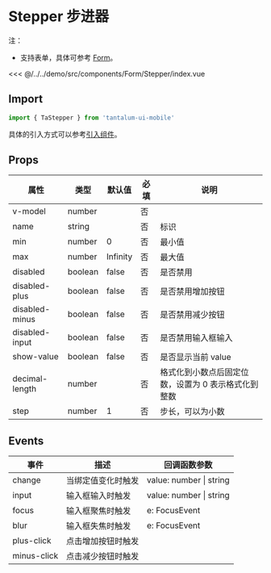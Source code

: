 # Stepper 步进器

注：

- 支持表单，具体可参考 [Form](./Form.md)。

<CodeDemo name="Stepper">

<<< @/../../demo/src/components/Form/Stepper/index.vue

</CodeDemo>

## Import

```js
import { TaStepper } from 'tantalum-ui-mobile'
```

具体的引入方式可以参考[引入组件](../guide/import.md)。

## Props

| 属性           | 类型    | 默认值   | 必填 | 说明                                                |
| -------------- | ------- | -------- | ---- | --------------------------------------------------- |
| v-model        | number  |          | 否   |
| name           | string  |          | 否   | 标识                                                |
| min            | number  | 0        | 否   | 最小值                                              |
| max            | number  | Infinity | 否   | 最大值                                              |
| disabled       | boolean | false    | 否   | 是否禁用                                            |
| disabled-plus  | boolean | false    | 否   | 是否禁用增加按钮                                    |
| disabled-minus | boolean | false    | 否   | 是否禁用减少按钮                                    |
| disabled-input | boolean | false    | 否   | 是否禁用输入框输入                                  |
| show-value     | boolean | false    | 否   | 是否显示当前 value                                  |
| decimal-length | number  |          | 否   | 格式化到小数点后固定位数，设置为 0 表示格式化到整数 |
| step           | number  | 1        | 否   | 步长，可以为小数                                    |

## Events

| 事件        | 描述               | 回调函数参数            |
| ----------- | ------------------ | ----------------------- |
| change      | 当绑定值变化时触发 | value: number \| string |
| input       | 输入框输入时触发   | value: number \| string |
| focus       | 输入框聚焦时触发   | e: FocusEvent           |
| blur        | 输入框失焦时触发   | e: FocusEvent           |
| plus-click  | 点击增加按钮时触发 |                         |
| minus-click | 点击减少按钮时触发 |                         |
